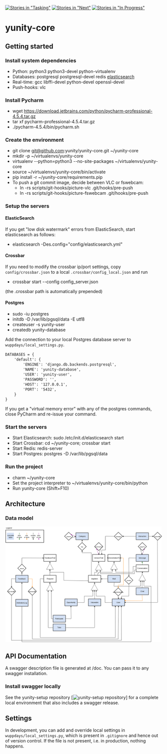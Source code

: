 [![Stories in "Tasking"](https://badge.waffle.io/yunity/yunity.svg?label=%5Bkanban%5D%20tasking&title=Tasking)](https://waffle.io/yunity/yunity)
[![Stories in "Next"](https://badge.waffle.io/yunity/yunity.svg?label=%5Bkanban%5D%20next&title=Next)](https://waffle.io/yunity/yunity)
[![Stories in "In Progress"](https://badge.waffle.io/yunity/yunity.svg?label=%5Bkanban%5D%20in-progress&title=In%20Progress)](https://waffle.io/yunity/yunity)

# yunity-core

## Getting started

### Install system dependencies
- Python: python3 python3-devel python-virtualenv
- Databases: postgresql postgresql-devel redis [elasticsearch](https://www.elastic.co/guide/en/elasticsearch/reference/1.4/setup-repositories.html)
- Real-time: gcc libffi-devel python-devel openssl-devel
- Push-hooks: vlc

### Install Pycharm
- wget https://download.jetbrains.com/python/pycharm-professional-4.5.4.tar.gz
- tar xf pycharm-professional-4.5.4.tar.gz
- ./pycharm-4.5.4/bin/pycharm.sh

### Create the environment
- git clone git@github.com:yunity/yunity-core.git ~/yunity-core
- mkdir -p ~/virtualenvs/yunity-core
- virtualenv --python=python3 --no-site-packages ~/virtualenvs/yunity-core
- source ~/virtualenvs/yunity-core/bin/activate
- pip install -r ~/yunity-core/requirements.pip
- To push a git commit image, decide between VLC or fswebcam:
  - ln -rs scripts/git-hooks/picture-vlc .git/hooks/pre-push
  - ln -rs scripts/git-hooks/picture-fswebcam .git/hooks/pre-push

### Setup the servers

#### ElasticSearch
If you get "low disk watermark" errors from ElasticSearch, start elasticsearch as follows:

- elasticsearch -Des.config="config/elasticsearch.yml"

#### Crossbar
If you need to modify the crossbar ip/port settings, copy `config/crossbar.json` to a local `.crossbar/config_local.json` and run

- crossbar start --config config_server.json

(the .crossbar path is automatically prepended)

#### Postgres
- sudo -iu postgres
- initdb -D /var/lib/pgsql/data -E utf8
- createuser -s yunity-user
- createdb yunity-database

Add the connection to your local Postgres database server to `wuppdays/local_settings.py`.

```
DATABASES = {
    'default': {
        'ENGINE': 'django.db.backends.postgresql',
        'NAME': 'yunity-database',
        'USER': 'yunity-user',
        'PASSWORD': '',
        'HOST': '127.0.0.1',
        'PORT': '5432',
    }
}
```

If you get a "virtual memory error" with any of the postgres commands, close PyCharm and re-issue your command.


### Start the servers
- Start Elasticsearch: sudo /etc/init.d/elasticsearch start
- Start Crossbar: cd ~/yunity-core; crossbar start
- Start Redis: redis-server
- Start Postgres: postgres -D /var/lib/pgsql/data

### Run the project
- charm ~/yunity-core
- Set the project interpreter to ~/virtualenvs/yunity-core/bin/python
- Run yunity-core (Shift+F10)

## Architecture

### Data model

[![ER diagram](yunity/doc/yunity-schema.png)](yunity/doc/yunity-schema.xml)

## API Documentation

A swagger description file is generated at /doc. You can pass it to any swagger installation.

### Install swagger locally

See the yunity-setup repository [![yunity-setup repository](https://https://github.com/yunity/yunity-setup)] for a complete local environment that also includes a swagger release.

## Settings

In development, you can add and override local settings in
`wuppdays/local_settings.py`, which is present in `.gitignore` and hence out of
version control. If the file is not present, i.e. in production, nothing
happens.
